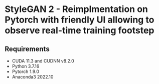 # StyleGAN 2 - Reimplmentation on Pytorch with friendly UI allowing to observe real-time training footstep
## Requirements
- CUDA 11.3 and CUDNN v8.2.0
- Python 3.7.16
- Pytorch 1.9.0
- Anaconda3 2022.10
